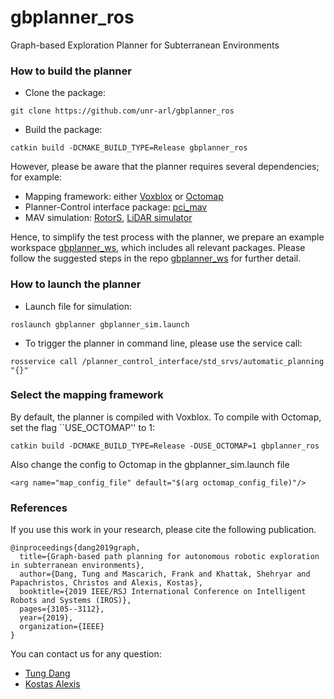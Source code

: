 # gbplanner_ros
Graph-based Exploration Planner for Subterranean Environments

### How to build the planner
- Clone the package:
```
git clone https://github.com/unr-arl/gbplanner_ros
```
- Build the package:
```
catkin build -DCMAKE_BUILD_TYPE=Release gbplanner_ros
```
However, please be aware that the planner requires several dependencies; for example:
- Mapping framework: either [Voxblox](https://github.com/ethz-asl/voxblox) or [Octomap](https://github.com/OctoMap/octomap)
- Planner-Control interface package: [pci_mav](https://github.com/unr-arl/pci_mav)
- MAV simulation: [RotorS](https://github.com/ethz-asl/rotors_simulator), [LiDAR simulator](https://github.com/unr-arl/lidar_simulator.git)

Hence, to simplify the test process with the planner, we prepare an example workspace [gbplanner_ws](https://github.com/unr-arl/gbplanner_ws), which includes all relevant packages. Please follow the suggested steps in the repo [gbplanner_ws](https://github.com/unr-arl/gbplanner_ws) for further detail.

### How to launch the planner
- Launch file for simulation:
```
roslaunch gbplanner gbplanner_sim.launch
```
- To trigger the planner in command line, please use the service call:
```
rosservice call /planner_control_interface/std_srvs/automatic_planning "{}"
```

### Select the mapping framework
By default, the planner is compiled with Voxblox. To compile with Octomap, set the flag ``USE_OCTOMAP'' to 1:
```
catkin build -DCMAKE_BUILD_TYPE=Release -DUSE_OCTOMAP=1 gbplanner_ros
```
Also change the config to Octomap in the gbplanner_sim.launch file
```
<arg name="map_config_file" default="$(arg octomap_config_file)"/>
```

### References
If you use this work in your research, please cite the following publication.
```
@inproceedings{dang2019graph,
  title={Graph-based path planning for autonomous robotic exploration in subterranean environments},
  author={Dang, Tung and Mascarich, Frank and Khattak, Shehryar and Papachristos, Christos and Alexis, Kostas},
  booktitle={2019 IEEE/RSJ International Conference on Intelligent Robots and Systems (IROS)},
  pages={3105--3112},
  year={2019},
  organization={IEEE}
}
```

You can contact us for any question:
* [Tung Dang](mailto:tung.dang@nevada.unr.edu)
* [Kostas Alexis](mailto:kalexis@unr.edu)
